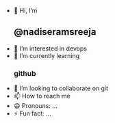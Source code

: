 - 👋 Hi, I’m <br><h2> @nadiseramsreeja
- 👀 I’m interested in devops
- 🌱 I’m currently learning<h3> github
- 💞️ I’m looking to collaborate on git
- 📫 How to reach me
- 😄 Pronouns: ...
- ⚡ Fun fact: ...

<!---
nadiseramsreeja/nadiseramsreeja is a ✨ special ✨ repository because its `README.md` (this file) appears on your GitHub profile.
You can click the Preview link to take a look at your changes.
--->
